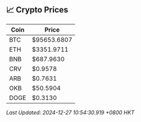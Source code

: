 ## 📈 Crypto Prices

| Coin | Price |
| ---- | ----- |
| BTC | $95653.6807 |
| ETH | $3351.9711 |
| BNB | $687.9630 |
| CRV | $0.9578 |
| ARB | $0.7631 |
| OKB | $50.5904 |
| DOGE | $0.3130 |

_Last Updated: 2024-12-27 10:54:30.919 +0800 HKT_